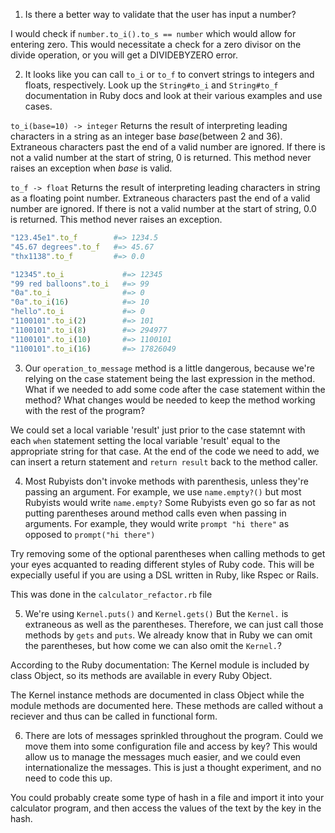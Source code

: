 1. Is there a better way to validate that the user has input a number?

I would check if `number.to_i().to_s == number` which would allow for entering zero.  This would necessitate a check for a zero divisor on the divide operation, or you will get a DIVIDEBYZERO error.

2. It looks like you can call `to_i` or `to_f` to convert strings to integers and floats, respectively.  Look up the `String#to_i` and `String#to_f` documentation in Ruby docs and look at their various examples and use cases.

`to_i(base=10) -> integer`
Returns the result of interpreting leading characters in a string as an integer base *base*(between 2 and 36). Extraneous characters past the end of a valid number are ignored. If there is not a valid number at the start of string, 0 is returned. This method never raises an exception when *base* is valid.

`to_f -> float`
Returns the result of interpreting leading characters in string as a floating point number. Extraneous characters past the end of a valid number are ignored. If there is not a valid number at the start of string, 0.0 is returned. This method never raises an exception.

```Ruby
"123.45e1".to_f        #=> 1234.5
"45.67 degrees".to_f   #=> 45.67
"thx1138".to_f         #=> 0.0
```

```Ruby
"12345".to_i             #=> 12345
"99 red balloons".to_i   #=> 99
"0a".to_i                #=> 0
"0a".to_i(16)            #=> 10
"hello".to_i             #=> 0
"1100101".to_i(2)        #=> 101
"1100101".to_i(8)        #=> 294977
"1100101".to_i(10)       #=> 1100101
"1100101".to_i(16)       #=> 17826049
```

3. Our `operation_to_message` method is a little dangerous, because we're relying on the case statement being the last expression in the method. What if we needed to add some code after the case statement within the method? What changes would be needed to keep the method working with the rest of the program?

We could set a local variable 'result' just prior to the case statemnt with each `when` statement setting the local variable 'result' equal to the appropriate string for that case.  At the end of the code we need to add, we can insert a return statement and `return result` back to the method caller.

4.  Most Rubyists don't invoke methods with parenthesis, unless they're passing an argument. For example, we use `name.empty?()` but most Rubyists would write `name.empty?`  Some Rubyists even go so far as not putting parentheses around method calls even when passing in arguments.  For example, they would write `prompt "hi there"` as opposed to `prompt("hi there")`

Try removing some of the optional parentheses when calling methods to get your eyes acquanted to reading different styles of Ruby code. This will be expecially useful if you are using a DSL written in Ruby, like Rspec or Rails.

This was done in the `calculator_refactor.rb` file

5.  We're using `Kernel.puts()` and `Kernel.gets()` But the `Kernel.` is extraneous as well as the parentheses. Therefore, we can just call those methods by `gets` and `puts`. We already know that in Ruby we can omit the parentheses, but how come we can also omit the `Kernel.`?

According to the Ruby documentation: The Kernel module is included by class Object, so its methods are available in every Ruby Object.

The Kernel instance methods are documented in class Object while the module methods are documented here. These methods are called without a reciever and thus can be called in functional form.

6.  There are lots of messages sprinkled throughout the program. Could we move them into some configuration file and access by key? This would allow us to manage the messages much easier, and we could even internationalize the messages.  This is just a thought experiment, and no need to code this up.

You could probably create some type of hash in a file and import it into your calculator program, and then access the values of the text by the key in the hash.




